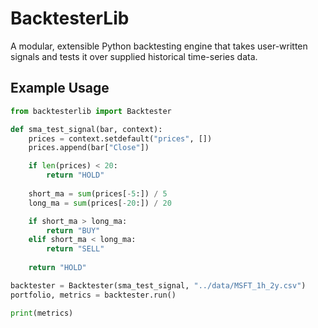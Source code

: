 # BacktesterLib

A modular, extensible Python backtesting engine that takes user-written signals and tests it over supplied historical time-series data.

## Example Usage

```python
from backtesterlib import Backtester

def sma_test_signal(bar, context):
    prices = context.setdefault("prices", [])
    prices.append(bar["Close"])

    if len(prices) < 20:
        return "HOLD"
    
    short_ma = sum(prices[-5:]) / 5
    long_ma = sum(prices[-20:]) / 20

    if short_ma > long_ma:
        return "BUY"
    elif short_ma < long_ma:
        return "SELL"
    
    return "HOLD"

backtester = Backtester(sma_test_signal, "../data/MSFT_1h_2y.csv")
portfolio, metrics = backtester.run()

print(metrics)